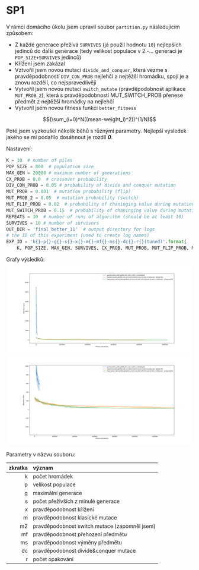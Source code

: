# SP1
V rámci domácího úkolu jsem upravil soubor `partition.py` následujícím způsobem:

 - Z každé generace přežívá `SURVIVES` (já použil hodnotu `10`) nejlepších jedinců do další generace (tedy velikost populace v 2.-... generaci je `POP_SIZE+SURVIVES` jedinců)
 - Křížení jsem zakázal
 - Vztvořil jsem novou mutaci `divide_and_conquer`, která vezme s pravděpodobností `DIV_CON_PROB` nejlehčí a nejtěžší hromádku, spojí je a znovu rozdělí, co nejspravedlivěji
 - Vytvořil jsem novou mutaci `switch_mutate` (pravděpodobnost aplikace `MUT_PROB_2`), která s pravděpodobností MUT_SWITCH_PROB přenese předmět z nejtěžší hromádky na nejlehčí
 - Vytvořil jsem novou fitness funkci `better_fitness`

$$(\sum_(i=0)^N((mean-weight_i)^2))^(1/N)$$

Poté jsem vyzkoušel několik běhů s různými parametry. Nejlepší výsledek jakého se mi podařilo dosáhnout je rozdíl **_0_**.

Nastavení:
```python
K = 10  # number of piles
POP_SIZE = 800  # population size
MAX_GEN = 20000 # maximum number of generations
CX_PROB = 0.0  # crossover probability
DIV_CON_PROB = 0.05 # probability of divide and conquer mutation
MUT_PROB = 0.001  # mutation probability (flip)
MUT_PROB_2 = 0.05  # mutation probability (switch)
MUT_FLIP_PROB = 0.02  # probability of chaninging value during mutation
MUT_SWITCH_PROB = 0.15  # probability of chaninging value during mutation
REPEATS = 10  # number of runs of algorithm (should be at least 10)
SURVIVES = 10 # number of survivors
OUT_DIR = 'final_better_11'  # output directory for logs
# the ID of this experiment (used to create log names)
EXP_ID = 'k{}-p{}-g{}-s{}-x{}-m{}-mf{}-ms{}-dc{}-r{}(tuned)'.format(
    K, POP_SIZE, MAX_GEN, SURVIVES, CX_PROB, MUT_PROB, MUT_FLIP_PROB, MUT_SWITCH_PROB, DIV_CON_PROB, REPEATS)
```

Grafy výsledků:
<img src="./Figure_1.png"/>
<img src="./Figure_2.png"/>

Parametry v názvu souboru:

| zkratka | význam                                        |
| ------: | :-------------------------------------------- |
|       k | počet hromádek                                |
|       p | velikost populace                             |
|       g | maximální generace                            |
|       s | počet přeživších z minulé generace            |
|       x | pravděpodobnost křížení                       |
|       m | pravděpodobnost klasické mutace               |
|      m2 | pravděpodobnost switch mutace (zapomněl jsem) |
|      mf | pravděpodobnost přehození předmětu            |
|      ms | pravděpodobnost výměny předmětu               |
|      dc | pravděpodobnost divide&conquer mutace         |
|       r | počet opakování                               |